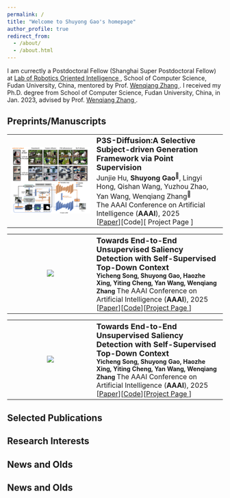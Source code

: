 ```yaml
---
permalink: /
title: "Welcome to Shuyong Gao's homepage"
author_profile: true
redirect_from: 
  - /about/
  - /about.html
---
```


I am currectly a Postdoctoral Fellow (Shanghai Super Postdoctoral Fellow) at <a href="https://www.fudanroilab.com/"> Lab of Robotics Oriented Intelligence </a>, School of Computer Science, Fudan University, China, mentored by Prof. <a href="https://faet.fudan.edu.cn/e4/28/c23898a255016/page.htm"> Wenqiang Zhang </a>. I received my Ph.D. degree from School of Computer Science, Fudan University, China, in Jan. 2023, advised by Prof. <a href="https://faet.fudan.edu.cn/e4/28/c23898a255016/page.htm"> Wenqiang Zhang </a>.


<!--

--> 


Preprints/Manuscripts
----
<table style="width:100%; border-collapse: collapse; border: none;">
  <tr>
    <th width="40%" style="border: none;">
      <img src="../paper_images/P3S-Diffusion.png" width="350"/>
    </th>
    <th style="text-align:left; border: none;" width="60%">
            <span style="font-size:18px">P3S-Diffusion:A Selective Subject-driven Generation Framework via Point Supervision </span><br>
            <span style="font-weight:normal;font-size:16px">Junjie Hu, <b>Shuyong Gao<sup>📧</sup></b>, Lingyi Hong, Qishan Wang, Yuzhou Zhao, Yan Wang, Wenqiang Zhang<sup>📧</sup></span><br>
            <span style="font-weight:normal;font-size:16px">The AAAI Conference on Artificial Intelligence (<strong>AAAI</strong>), 2025</span><br>
            <span style="font-weight:normal;font-size:16px">[<a href="https://arxiv.org/pdf/2412.19533">Paper</a>][<a>Code</a>][<a> Project Page </a>]</span>
    </th>
  </tr> 
</table>

<table style="width:100%; border-collapse: collapse; border: none;">
  <tr>
    <th width="40%" style="border: none;">
      <img src="https://github.com/user-attachments/assets/3f95127c-a75e-4f18-9fe5-3b280a689c70" width="350"/>
    </th>
    <th style="text-align:left; border: none;" width="60%">
            <span style="font-size:18px">Towards End-to-End Unsupervised Saliency Detection with Self-Supervised Top-Down Context </span><br>
            Yicheng Song, Shuyong Gao, Haozhe Xing, Yiting Cheng, Yan Wang, Wenqiang Zhang
             <span style="font-weight:normal;font-size:16px">The AAAI Conference on Artificial Intelligence (<strong>AAAI</strong>), 2025</span><br>
            <span style="font-weight:normal;font-size:16px">[<a href="https://arxiv.org/pdf/2408.09110">Paper</a>][<a href="https://github.com/jaychempan/LAE-DINO">Code</a>][<a href="https://jianchengpan.space/LAE-website/index.html">Project Page </a>]</span>
    </th>
  </tr> 
</table>

<table style="width:100%; border-collapse: collapse; border: none;">
  <tr>
    <th width="40%" style="border: none;">
      <img src="https://github.com/user-attachments/assets/3f95127c-a75e-4f18-9fe5-3b280a689c70" width="350"/>
    </th>
    <th style="text-align:left; border: none;" width="60%">
            <span style="font-size:18px">Towards End-to-End Unsupervised Saliency Detection with Self-Supervised Top-Down Context </span><br>
            Yicheng Song, Shuyong Gao, Haozhe Xing, Yiting Cheng, Yan Wang, Wenqiang Zhang
             <span style="font-weight:normal;font-size:16px">The AAAI Conference on Artificial Intelligence (<strong>AAAI</strong>), 2025</span><br>
            <span style="font-weight:normal;font-size:16px">[<a href="https://arxiv.org/pdf/2408.09110">Paper</a>][<a href="https://github.com/jaychempan/LAE-DINO">Code</a>][<a href="https://jianchengpan.space/LAE-website/index.html">Project Page </a>]</span>
    </th>
  </tr> 
</table>

Selected Publications
------

Research Interests
------

News and Olds
------

News and Olds
------
